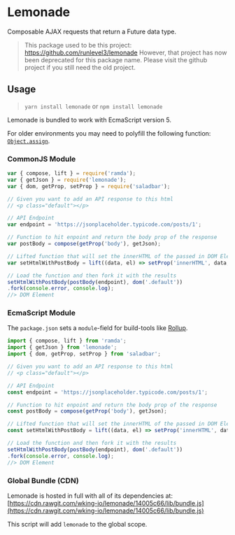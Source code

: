 # Lemonade

Composable AJAX requests that return a Future data type.

> This package used to be this project: https://github.com/runlevel3/lemonade
> However, that project has now been deprecated for this package name. Please visit the
> github project if you still need the old project.

## Usage

> `yarn install lemonade`
or
> `npm install lemonade`

Lemonade is bundled to work with EcmaScript version 5.

For older environments you may need to polyfill the following
function: [`Object.assign`](https://developer.mozilla.org/en-US/docs/Web/JavaScript/Reference/Global_Objects/Object/assign).

### CommonJS Module

<!-- eslint-disable no-var -->

<!-- eslint-disable padding-line-between-statements -->

```js
var { compose, lift } = require('ramda');
var { getJson } = require('lemonade');
var { dom, getProp, setProp } = require('saladbar');

// Given you want to add an API response to this html
// <p class="default"></p>

// API Endpoint
var endpoint = 'https://jsonplaceholder.typicode.com/posts/1';

// Function to hit enpoint and return the body prop of the response
var postBody = compose(getProp('body'), getJson);

// Lifted function that will set the innerHTML of the passed in DOM Element with the API response
var setHtmlWithPostBody = lift((data, el) => setProp('innerHTML', data, el));

// Load the function and then fork it with the results
setHtmlWithPostBody(postBody(endpoint), dom('.default'))
.fork(console.error, console.log);
//> DOM Element
```

### EcmaScript Module

The `package.json` sets a `module`-field for build-tools like [Rollup](https://rollupjs.org/guide/en).

```js
import { compose, lift } from 'ramda';
import { getJson } from 'lemonade';
import { dom, getProp, setProp } from 'saladbar';

// Given you want to add an API response to this html
// <p class="default"></p>

// API Endpoint
const endpoint = 'https://jsonplaceholder.typicode.com/posts/1';

// Function to hit enpoint and return the body prop of the response
const postBody = compose(getProp('body'), getJson);

// Lifted function that will set the innerHTML of the passed in DOM Element with the API response
const setHtmlWithPostBody = lift((data, el) => setProp('innerHTML', data, el));

// Load the function and then fork it with the results
setHtmlWithPostBody(postBody(endpoint), dom('.default'))
.fork(console.error, console.log);
//> DOM Element
```

### Global Bundle (CDN)

Lemonade is hosted in full with all of its dependencies at:
[https://cdn.rawgit.com/wking-io/lemonade/14005c66/lib/bundle.js](https://cdn.rawgit.com/wking-io/lemonade/14005c66/lib/bundle.js)

This script will add `lemonade` to the global scope.
